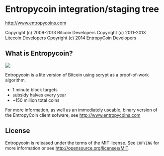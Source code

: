 Entropycoin integration/staging tree
================================

http://www.entropycoins.com

Copyright (c) 2009-2013 Bitcoin Developers
Copyright (c) 2011-2013 Litecoin Developers
Cpoyright (c) 2014 EntropyCoin Developers

What is Entropycoin?
----------------
<img src="http://entropycoins.com/images/wallet.png">

Entropycoin is a lite version of Bitcoin using scrypt as a proof-of-work algorithm.
 - 1 minute block targets
 - subsidy halves every year
 - ~150 million total coins


For more information, as well as an immediately useable, binary version of
the EntropyCoin client sofware, see http://www.entropycoins.com

License
-------

Entropycoin is released under the terms of the MIT license. See `COPYING` for more
information or see http://opensource.org/licenses/MIT.

